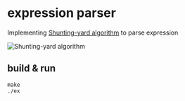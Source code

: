 # expression parser

Implementing [Shunting-yard algorithm](https://en.wikipedia.org/wiki/Shunting-yard_algorithm) to parse expression

![Shunting-yard algorithm](https://upload.wikimedia.org/wikipedia/commons/thumb/2/24/Shunting_yard.svg/1280px-Shunting_yard.svg.png "Shunting-yard algorithm")

## build & run

```
make
./ex
```
